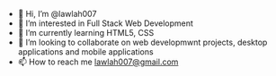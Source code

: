 - 👋 Hi, I’m @lawlah007
- 👀 I’m interested in Full Stack Web Development
- 🌱 I’m currently learning HTML5, CSS
- 💞️ I’m looking to collaborate on web developmwnt projects, desktop applications and mobile applications
- 📫 How to reach me lawlah007@gmail.com

<!---
lawlah007/lawlah007 is a ✨ special ✨ repository because its `README.md` (this file) appears on your GitHub profile.
You can click the Preview link to take a look at your changes.
--->

